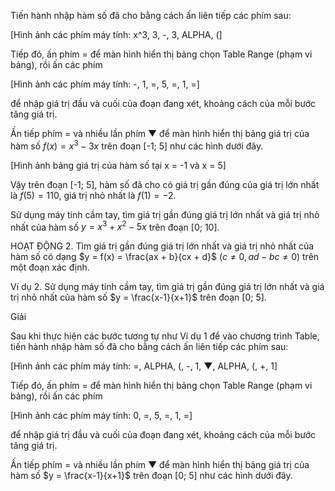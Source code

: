 Tiến hành nhập hàm số đã cho bằng cách ấn liên tiếp các phím sau:

[Hình ảnh các phím máy tính: x^3, 3, -, 3, ALPHA, (]

Tiếp đó, ấn phím = để màn hình hiển thị bảng chọn Table Range (phạm vi bảng), rồi ấn các phím

[Hình ảnh các phím máy tính: -, 1, =, 5, =, 1, =]

để nhập giá trị đầu và cuối của đoạn đang xét, khoảng cách của mỗi bước tăng giá trị.

Ấn tiếp phím = và nhiều lần phím ▼ để màn hình hiển thị bảng giá trị của hàm số $f(x) = x^3 - 3x$ trên đoạn [-1; 5] như các hình dưới đây.

[Hình ảnh bảng giá trị của hàm số tại x = -1 và x = 5]

Vậy trên đoạn [-1; 5], hàm số đã cho có giá trị gần đúng của giá trị lớn nhất là $f(5) = 110$, giá trị nhỏ nhất là $f(1) = -2$.

Sử dụng máy tính cầm tay, tìm giá trị gần đúng giá trị lớn nhất và giá trị nhỏ nhất của hàm số $y = x^3 + x^2 - 5x$ trên đoạn [0; 10].

HOẠT ĐỘNG 2. Tìm giá trị gần đúng giá trị lớn nhất và giá trị nhỏ nhất của hàm số có dạng $y = f(x) = \frac{ax + b}{cx + d}$ $(c \neq 0, ad - bc \neq 0)$ trên một đoạn xác định.

Ví dụ 2. Sử dụng máy tính cầm tay, tìm giá trị gần đúng giá trị lớn nhất và giá trị nhỏ nhất của hàm số $y = \frac{x-1}{x+1}$ trên đoạn [0; 5].

Giải

Sau khi thực hiện các bước tương tự như Ví dụ 1 để vào chương trình Table, tiến hành nhập hàm số đã cho bằng cách ấn liên tiếp các phím sau:

[Hình ảnh các phím máy tính: =, ALPHA, (, -, 1, ▼, ALPHA, (, +, 1]

Tiếp đó, ấn phím = để màn hình hiển thị bảng chọn Table Range (phạm vi bảng), rồi ấn các phím

[Hình ảnh các phím máy tính: 0, =, 5, =, 1, =]

để nhập giá trị đầu và cuối của đoạn đang xét, khoảng cách của mỗi bước tăng giá trị.

Ấn tiếp phím = và nhiều lần phím ▼ để màn hình hiển thị bảng giá trị của hàm số $y = \frac{x-1}{x+1}$ trên đoạn [0; 5] như các hình dưới đây.
